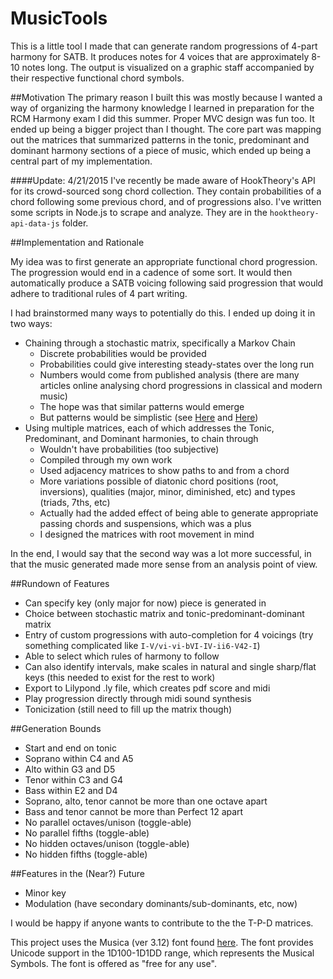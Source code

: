 MusicTools
==========

This is a little tool I made that can generate random progressions of 4-part harmony for SATB. It produces notes for 4 voices that are approximately 8-10 notes long. The output is visualized on a graphic staff accompanied by their respective functional chord symbols. 


##Motivation
The primary reason I built this was mostly because I wanted a way of organizing the harmony knowledge I learned in preparation for the RCM Harmony exam I did this summer. 
Proper MVC design was fun too. It ended up being a bigger project than I thought. 
The core part was mapping out the matrices that summarized patterns in the tonic, predominant and dominant harmony sections of a piece of music, which ended up being a central part of my implementation. 

####Update: 4/21/2015
I've recently be made aware of HookTheory's API for its crowd-sourced song chord collection. They contain probabilities of a chord following some previous chord, and of progressions also. I've written some scripts in Node.js to scrape and analyze. They are in the `hooktheory-api-data-js` folder.


##Implementation and Rationale

My idea was to first generate an appropriate functional chord progression. The progression would end in a cadence of some sort. It would then automatically produce a SATB voicing following said progression that would adhere to traditional rules of 4 part writing. 

I had brainstormed many ways to potentially do this. I ended up doing it in two ways:

* Chaining through a stochastic matrix, specifically a Markov Chain
    * Discrete probabilities would be provided
    * Probabilities could give interesting steady-states over the long run
    * Numbers would come from published analysis (there are many articles online analysing chord progressions in classical and modern music)
    * The hope was that similar patterns would emerge
	* But patterns would be simplistic (see [Here][1] and [Here][2])
* Using multiple matrices, each of which addresses the Tonic, Predominant, and Dominant harmonies, to chain through
    * Wouldn't have probabilities (too subjective)
    * Compiled through my own work
    * Used adjacency matrices to show paths to and from a chord
    * More variations possible of diatonic chord positions (root, inversions), qualities (major, minor, diminished, etc) and types (triads, 7ths, etc)
    * Actually had the added effect of being able to generate appropriate passing chords and suspensions, which was a plus
    * I designed the matrices with root movement in mind


In the end, I would say that the second way was a lot more successful, in that the music generated made more sense from an analysis point of view.


##Rundown of Features

* Can specify key (only major for now) piece is generated in
* Choice between stochastic matrix and tonic-predominant-dominant matrix
* Entry of custom progressions with auto-completion for 4 voicings (try something complicated like `I-V/vi-vi-bVI-IV-ii6-V42-I`)
* Able to select which rules of harmony to follow
* Can also identify intervals, make scales in natural and single sharp/flat keys (this needed to exist for the rest to work)
* Export to Lilypond .ly file, which creates pdf score and midi
* Play progression directly through midi sound synthesis
* Tonicization (still need to fill up the matrix though)


##Generation Bounds
* Start and end on tonic
* Soprano within C4 and A5
* Alto within G3 and D5
* Tenor within C3 and G4
* Bass within E2 and D4
* Soprano, alto, tenor cannot be more than one octave apart
* Bass and tenor cannot be more than Perfect 12 apart
* No parallel octaves/unison (toggle-able)
* No parallel fifths (toggle-able)
* No hidden octaves/unison (toggle-able)
* No hidden fifths (toggle-able)


##Features in the (Near?) Future
* Minor key
* Modulation (have secondary dominants/sub-dominants, etc, now)

I would be happy if anyone wants to contribute to the the T-P-D matrices.


This project uses the Musica (ver 3.12) font found [here][3]. The font provides Unicode support in the 1D100-1D1DD range, which represents the Musical Symbols. The font is offered as "free for any use".

[1]: http://www.hooktheory.com/blog/i-analyzed-the-chords-of-1300-popular-songs-for-patterns-this-is-what-i-found/
[2]: http://www.hooktheory.com/trends
[3]: http://users.teilar.gr/~g1951d/